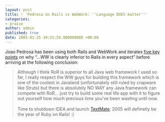 ```yaml
---
layout: post
title: ! 'Pedrosa on Rails vs WebWork: ''Language DOES matter'''
categories:
- praise
author: admin
published: true
date: 2005-01-25 19:21:59.000000000 +00:00
---
```

<p>Joao Pedrosa has been using both Rails and WebWork and iterates <a href="http://sinsalabintrix.blogspot.com/2005/01/motion-on-rails.html">five key points</a> on why &#8220;&#8230;WW is clearly inferior to Rails in every aspect&#8221; before arriving at the following conclusion:</p>
<blockquote>Although I think RoR is superior to all Java web framework I used so far, I really respect the WW guys for building this framework which is one of the coolest in Javaland (unfortunately still ruled by crapware like Struts) but there is absolutely NO <span class="caps">WAY</span> any Java framework can compete with RoR&#8230; just try to build some real life app with it to figure out yourself how much precious time you&#8217;ve been wasting until now.<br/><br/>Time to shutdown <span class="caps">IDEA</span> and launch <a href="http://macromates.com">TextMate</a>, 2005 will definetly be the year of Ruby on Rails! :)</blockquote>